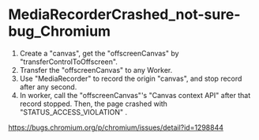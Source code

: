 # MediaRecorderCrashed_not-sure-bug_Chromium
1. Create a "canvas", get the "offscreenCanvas" by "transferControlToOffscreen".
2. Transfer the "offscreenCanvas" to any Worker.
3. Use "MediaRecorder" to record the origin "canvas", and stop record after any second.
4. In worker, call the "offscreenCanvas"'s "Canvas context API" after that record stopped. Then, the page crashed with "STATUS_ACCESS_VIOLATION" .

https://bugs.chromium.org/p/chromium/issues/detail?id=1298844
